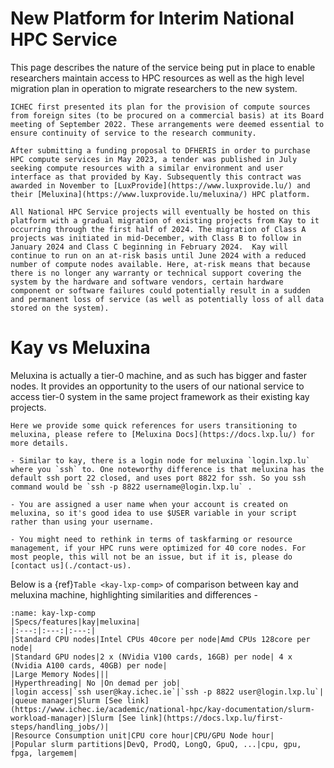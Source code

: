 
# New Platform for Interim National HPC Service

This page describes the nature of the service being put in place to enable researchers maintain access to HPC resources as well as the high level migration plan in operation to migrate researchers to the new system.

```{dropdown} Background
ICHEC first presented its plan for the provision of compute sources from foreign sites (to be procured on a commercial basis) at its Board meeting of September 2022. These arrangements were deemed essential to ensure continuity of service to the research community.

After submitting a funding proposal to DFHERIS in order to purchase HPC compute services in May 2023, a tender was published in July seeking compute resources with a similar environment and user interface as that provided by Kay. Subsequently this contract was awarded in November to [LuxProvide](https://www.luxprovide.lu/) and their [Meluxina](https://www.luxprovide.lu/meluxina/) HPC platform.

All National HPC Service projects will eventually be hosted on this platform with a gradual migration of existing projects from Kay to it occurring through the first half of 2024. The migration of Class A projects was initiated in mid-December, with Class B to follow in January 2024 and Class C beginning in February 2024.  Kay will continue to run on an at-risk basis until June 2024 with a reduced number of compute nodes available. Here, at-risk means that because there is no longer any warranty or technical support covering the system by the hardware and software vendors, certain hardware component or software failures could potentially result in a sudden and permanent loss of service (as well as potentially loss of all data stored on the system).
```

# Kay vs Meluxina

Meluxina is actually a tier-0 machine, and as such has bigger and faster nodes.
It provides an opportunity to the users of our national service to access tier-0
system in the same project framework as their existing kay projects.

```{card} Meluxina Docs
Here we provide some quick references for users transitioning to meluxina, please refere to [Meluxina Docs](https://docs.lxp.lu/) for more details.
```

```{admonition} Quick Summary
- Similar to kay, there is a login node for meluxina `login.lxp.lu` where you `ssh` to. One noteworthy difference is that meluxina has the default ssh port 22 closed, and uses port 8822 for ssh. So you ssh command would be `ssh -p 8822 username@login.lxp.lu` .

- You are assigned a user name when your account is created on meluxina, so it's good idea to use $USER variable in your script rather than using your username.

- You might need to rethink in terms of taskfarming or resource management, if your HPC runs were optimized for 40 core nodes. For most people, this will not be an issue, but if it is, please do [contact us](./contact-us).

```

Below is a {ref}`Table <kay-lxp-comp>` of comparison between kay and meluxina machine, highlighting similarities and differences -



```{table} Table of Comparison of Kay vs Meluxina
:name: kay-lxp-comp
|Specs/features|kay|meluxina|
|:---:|:---:|:---:|
|Standard CPU nodes|Intel CPUs 40core per node|Amd CPUs 128core per node|
|Standard GPU nodes|2 x (NVidia V100 cards, 16GB) per node| 4 x (Nvidia A100 cards, 40GB) per node|
|Large Memory Nodes|||
|Hyperthreading| No |On demad per job|
|login access|`ssh user@kay.ichec.ie`|`ssh -p 8822 user@login.lxp.lu`|
|queue manager|Slurm [See link](https://www.ichec.ie/academic/national-hpc/kay-documentation/slurm-workload-manager)|Slurm [See link](https://docs.lxp.lu/first-steps/handling_jobs/)|
|Resource Consumption unit|CPU core hour|CPU/GPU Node hour|
|Popular slurm partitions|DevQ, ProdQ, LongQ, GpuQ, ...|cpu, gpu, fpga, largemem|
```

